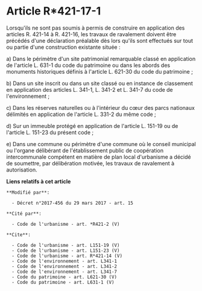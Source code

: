 # Article R*421-17-1

Lorsqu'ils ne sont pas soumis à permis de construire en application des articles R. 421-14 à R. 421-16, les travaux de
ravalement doivent être précédés d'une déclaration préalable dès lors qu'ils sont effectués sur tout ou partie d'une
construction existante située : 

a) Dans le périmètre d'un site patrimonial remarquable classé en application de l'article L. 631-1 du code du patrimoine ou
dans les abords des monuments historiques définis à l'article L. 621-30 du code du patrimoine ; 

b) Dans un site inscrit ou dans un site classé ou en instance de classement en application des articles L. 341-1, L. 341-2 et
L. 341-7 du code de l'environnement ; 

c) Dans les réserves naturelles ou à l'intérieur du cœur des parcs nationaux délimités en application de l'article L. 331-2
du même code ; 

d) Sur un immeuble protégé en application de l'article L. 151-19 ou de l'article L. 151-23 du présent code ; 

e) Dans une commune ou périmètre d'une commune où le conseil municipal ou l'organe délibérant de l'établissement public de
coopération intercommunale compétent en matière de plan local d'urbanisme a décidé de soumettre, par délibération motivée,
les travaux de ravalement à autorisation.

**Liens relatifs à cet article**

	**Modifié par**:

	  - Décret n°2017-456 du 29 mars 2017 - art. 15

	**Cité par**:

	  - Code de l'urbanisme - art. *R421-2 (V)

	**Cite**:

	  - Code de l'urbanisme - art. L151-19 (V)
	  - Code de l'urbanisme - art. L151-23 (V)
	  - Code de l'urbanisme - art. R*421-14 (V)
	  - Code de l'environnement - art. L341-1
	  - Code de l'environnement - art. L341-2
	  - Code de l'environnement - art. L341-7
	  - Code du patrimoine - art. L621-30 (V)
	  - Code du patrimoine - art. L631-1 (V)
